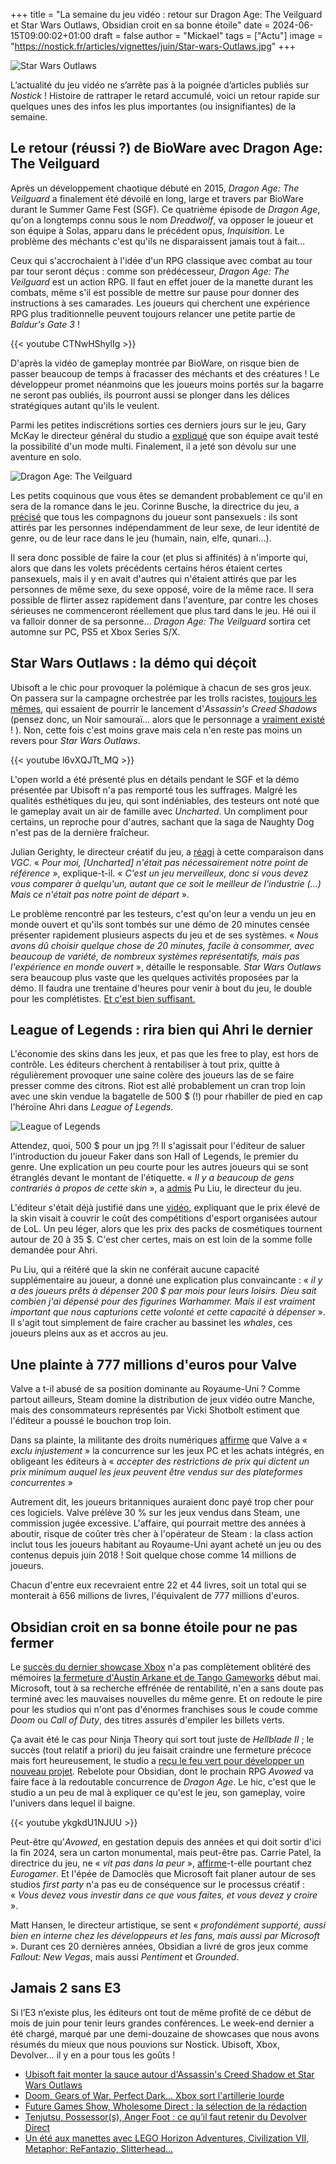 +++
title = "La semaine du jeu vidéo : retour sur Dragon Age: The Veilguard et Star Wars Outlaws, Obsidian croit en sa bonne étoile"
date = 2024-06-15T09:00:02+01:00
draft = false
author = "Mickael"
tags = ["Actu"]
image = "https://nostick.fr/articles/vignettes/juin/Star-wars-Outlaws.jpg"
+++

![Star Wars Outlaws](Star-wars-Outlaws.jpg "Jabba, maître incontesté de la sieste galactique, donnera un TED Talk sur les bienfaits de la relaxation extrême le week-end.")

L’actualité du jeu vidéo ne s’arrête pas à la poignée d’articles publiés sur *Nostick* ! Histoire de rattraper le retard accumulé, voici un retour rapide sur quelques unes des infos les plus importantes (ou insignifiantes) de la semaine.

## Le retour (réussi ?) de BioWare avec Dragon Age: The Veilguard

Après un développement chaotique débuté en 2015, *Dragon Age: The Veilguard* a finalement été dévoilé en long, large et travers par BioWare durant le Summer Game Fest (SGF). Ce quatrième épisode de *Dragon Age*, qu'on a longtemps connu sous le nom *Dreadwolf*, va opposer le joueur et son équipe à Solas, apparu dans le précédent opus, *Inquisition*. Le problème des méchants c'est qu'ils ne disparaissent jamais tout à fait…

Ceux qui s'accrochaient à l'idée d'un RPG classique avec combat au tour par tour seront déçus : comme son prédécesseur, *Dragon Age: The Veilguard* est un action RPG. Il faut en effet jouer de la manette durant les combats, même s'il est possible de mettre sur pause pour donner des instructions à ses camarades. Les joueurs qui cherchent une expérience RPG plus traditionnelle peuvent toujours relancer une petite partie de *Baldur's Gate 3* !

{{< youtube CTNwHShylIg >}} 

D'après la vidéo de gameplay montrée par BioWare, on risque bien de passer beaucoup de temps à fracasser des méchants et des créatures ! Le développeur promet néanmoins que les joueurs moins portés sur la bagarre ne seront pas oubliés, ils pourront aussi se plonger dans les délices stratégiques autant qu'ils le veulent.

Parmi les petites indiscrétions sorties ces derniers jours sur le jeu, Gary McKay le directeur général du studio a [expliqué](https://blog.bioware.com/2024/06/06/TheVeilguard/) que son équipe avait testé la possibilité d'un mode multi. Finalement, il a jeté son dévolu sur une aventure en solo. 

![Dragon Age: The Veilguard](Dragon-Age-The-Veilguard.jpg "Qui va finir au lit le premier ?")

Les petits coquinous que vous êtes se demandent probablement ce qu'il en sera de la romance dans le jeu. Corinne Busche, la directrice du jeu, a [précisé](https://www.ign.com/articles/dragon-age-the-veilguard-confirmed-to-let-you-romance-any-companion-you-want-will-include-nudity-it-gets-pretty-spicy) que tous les compagnons du joueur sont pansexuels : ils sont attirés par les personnes indépendamment de leur sexe, de leur identité de genre, ou de leur race dans le jeu (humain, nain, elfe, qunari…). 

Il sera donc possible de faire la cour (et plus si affinités) à n'importe qui, alors que dans les volets précédents certains héros étaient certes pansexuels, mais il y en avait d'autres qui n'étaient attirés que par les personnes de même sexe, du sexe opposé, voire de la même race. Il sera possible de flirter assez rapidement dans l'aventure, par contre les choses sérieuses ne commenceront réellement que plus tard dans le jeu. Hé oui il va falloir donner de sa personne… *Dragon Age: The Veilguard* sortira cet automne sur PC, PS5 et Xbox Series S/X.

## Star Wars Outlaws : la démo qui déçoit

Ubisoft a le chic pour provoquer la polémique à chacun de ses gros jeux. On passera sur la campagne orchestrée par les trolls racistes, [toujours les mêmes](https://www.bfmtv.com/tech/gaming/il-ne-fait-qu-alimenter-la-haine-ubisoft-s-en-prend-a-elon-musk-apres-la-polemique-sur-assassin-s-creed-shadows_AV-202406140643.html), qui essaient de pourrir le lancement d'*Assassin's Creed Shadows* (pensez donc, un Noir samouraï… alors que le personnage a [vraiment existé](https://fr.wikipedia.org/wiki/Yasuke) ! ). Non, cette fois c'est moins grave mais cela n'en reste pas moins un revers pour *Star Wars Outlaws*.

{{< youtube l6vXQJTt_MQ >}} 

L'open world a été présenté plus en détails pendant le SGF et la démo présentée par Ubisoft n'a pas remporté tous les suffrages. Malgré les qualités esthétiques du jeu, qui sont indéniables, des testeurs ont noté que le gameplay avait un air de famille avec *Uncharted*. Un compliment pour certains, un reproche pour d'autres, sachant que la saga de Naughty Dog n'est pas de la dernière fraîcheur.

Julian Gerighty, le directeur créatif du jeu, a [réagi](https://www.videogameschronicle.com/news/responding-to-some-negative-previews-star-wars-outlaws-director-says-demo-was-just-an-appetiser/) à cette comparaison dans *VGC*. « *Pour moi, [Uncharted] n'était pas nécessairement notre point de référence* », explique-t-il. « *C'est un jeu merveilleux, donc si vous devez vous comparer à quelqu'un, autant que ce soit le meilleur de l'industrie (…) Mais ce n'était pas notre point de départ* ».

Le problème rencontré par les testeurs, c'est qu'on leur a vendu un jeu en monde ouvert et qu'ils sont tombés sur une démo de 20 minutes censée présenter rapidement plusieurs aspects du jeu et de ses systèmes. « *Nous avons dû choisir quelque chose de 20 minutes, facile à consommer, avec beaucoup de variété, de nombreux systèmes représentatifs, mais pas l'expérience en monde ouvert* », détaille le responsable. *Star Wars Outlaws* sera beaucoup plus vaste que les quelques activités proposées par la démo. Il faudra une trentaine d'heures pour venir à bout du jeu, le double pour les complétistes. [Et c'est bien suffisant.](https://nostick.fr/articles/2024/avril/0404-les-jeux-trop-longs-sont-trop-longs/)

## League of Legends : rira bien qui Ahri le dernier

L'économie des skins dans les jeux, et pas que les free to play, est hors de contrôle. Les éditeurs cherchent à rentabiliser à tout prix, quitte à régulièrement provoquer une saine colère des joueurs las de se faire presser comme des citrons. Riot est allé probablement un cran trop loin avec une skin vendue la bagatelle de 500 $ (!) pour rhabiller de pied en cap l'héroïne Ahri dans *League of Legends*.

![League of Legends](ahri.jpg "Ahri dans sa skin à 500 $. Franchement, ça les vaut.")

Attendez, quoi, 500 $ pour un jpg ?! Il s'agissait pour l'éditeur de saluer l'introduction du joueur Faker dans son Hall of Legends, le premier du genre. Une explication un peu courte pour les autres joueurs qui se sont étranglés devant le montant de l'étiquette. « *Il y a beaucoup de gens contrariés à propos de cette skin* », a [admis](https://www.pcgamer.com/games/moba/according-to-the-games-director-the-dollar500-league-of-legends-ahri-skin-wasnt-meant-for-the-average-fan-but-instead-players-who-are-willing-to-spend-dollar200-a-month-on-their-hobbies/) Pu Liu, le directeur du jeu.

L'éditeur s'était déjà justifié dans une [vidéo](https://www.youtube.com/watch?v=6zOUaLKqwaA), expliquant que le prix élevé de la skin visait à couvrir le coût des compétitions d'esport organisées autour de LoL. Un peu léger, alors que les prix des packs de cosmétiques tournent autour de 20 à 35 $. C'est cher certes, mais on est loin de la somme folle demandée pour Ahri.

Pu Liu, qui a réitéré que la skin ne conférait aucune capacité supplémentaire au joueur, a donné une explication plus convaincante : « *il y a des joueurs prêts à dépenser 200 $ par mois pour leurs loisirs. Dieu sait combien j'ai dépensé pour des figurines Warhammer. Mais il est vraiment important que nous capturions cette volonté et cette capacité à dépenser* ». Il s'agit tout simplement de faire cracher au bassinet les *whales*, ces joueurs pleins aux as et accros au jeu.

## Une plainte à 777 millions d'euros pour Valve 

Valve a t-il abusé de sa position dominante au Royaume-Uni ? Comme partout ailleurs, Steam domine la distribution de jeux vidéo outre Manche, mais des consommateurs représentés par Vicki Shotbolt estiment que l'éditeur a poussé le bouchon trop loin. 

Dans sa plainte, la militante des droits numériques [affirme](https://steamyouoweus.co.uk/) que Valve a « *exclu injustement* » la concurrence sur les jeux PC et les achats intégrés, en obligeant les éditeurs à « *accepter des restrictions de prix qui dictent un prix minimum auquel les jeux  peuvent être vendus sur des plateformes concurrentes* »

Autrement dit, les joueurs britanniques auraient donc payé trop cher pour ces logiciels. Valve prélève 30 % sur les jeux vendus dans Steam, une commission jugée excessive. L'affaire, qui pourrait mettre des années à aboutir, risque de coûter très cher à l'opérateur de Steam : la class action inclut tous les joueurs habitant au Royaume-Uni ayant acheté un jeu ou des contenus depuis juin 2018 ! Soit quelque chose comme 14 millions de joueurs.

Chacun d'entre eux recevraient entre 22 et 44 livres, soit un total qui se monterait à 656 millions de livres, l'équivalent de 777 millions d'euros.

## Obsidian croit en sa bonne étoile pour ne pas fermer

Le [succès du dernier showcase Xbox](https://nostick.fr/articles/2024/juin/0906-doom-gears-of-war-perfect-dark-xbox-artillerie-lourde/) n'a pas complètement oblitéré des mémoires [la fermeture d'Austin Arkane et de Tango Gameworks](https://nostick.fr/articles/2024/mai/0705-fin-de-partie-pour-arkane-austin-et-tango-gameworks/) début mai. Microsoft, tout à sa recherche effrénée de rentabilité, n'en a sans doute pas terminé avec les mauvaises nouvelles du même genre. Et on redoute le pire pour les studios qui n'ont pas d'énormes franchises sous le coude comme *Doom* ou *Call of Duty*, des titres assurés d'empiler les billets verts.

Ça avait été le cas pour Ninja Theory qui sort tout juste de  *Hellblade II* ; le succès (tout relatif a priori) du jeu faisait craindre une fermeture précoce mais fort heureusement, le studio a [reçu le feu vert pour développer un nouveau projet](https://nostick.fr/articles/2024/mai/2105-la-sortie-de-hellblade-2-ne-condamne-pas-ninja-theory/). Rebelote pour Obsidian, dont le prochain RPG *Avowed* va faire face à la redoutable concurrence de *Dragon Age*. Le hic, c'est que le studio a un peu de mal à expliquer ce qu'est le jeu, son gameplay, voire l'univers dans lequel il baigne.

{{< youtube ykgkdU1NJUU >}} 

Peut-être qu'*Avowed*, en gestation depuis des années et qui doit sortir d'ici la fin 2024, sera un carton monumental, mais peut-être pas. Carrie Patel, la directrice du jeu, ne « *vit pas dans la peur* », [affirme](https://www.eurogamer.net/i-dont-believe-in-living-in-fear-obsidian-talks-avowed-release-date-prospects-and-xbox-studio-closures)-t-elle pourtant chez *Eurogamer*. Et l'épée de Damoclès que Microsoft fait planer autour de ses studios *first party* n'a pas eu de conséquence sur le processus créatif : « *Vous devez vous investir dans ce que vous faites, et vous devez y croire* ».

Matt Hansen, le directeur artistique, se sent « *profondément supporté, aussi bien en interne chez les développeurs et les fans, mais aussi par Microsoft* ». Durant ces 20 dernières années, Obsidian a livré de gros jeux comme *Fallout: New Vegas*, mais aussi *Pentiment* et *Grounded*.

## Jamais 2 sans E3

Si l’E3 n’existe plus, les éditeurs ont tout de même profité de ce début de mois de juin pour tenir leurs grandes conférences. Le week-end dernier a été chargé, marqué par une demi-douzaine de showcases que nous avons résumés du mieux que nous pouvions sur Nostick. Ubisoft, Xbox, Devolver… il y en a pour tous les goûts !

- [Ubisoft fait monter la sauce autour d'Assassin's Creed Shadow et Star Wars Outlaws](https://nostick.fr/articles/2024/juin/1006-assassins-creed-shadow-star-wars-outlaws/)
- [Doom, Gears of War, Perfect Dark… Xbox sort l'artillerie lourde](https://nostick.fr/articles/2024/juin/0906-doom-gears-of-war-perfect-dark-xbox-artillerie-lourde/)
- [Future Games Show, Wholesome Direct : la sélection de la rédaction](https://nostick.fr/articles/2024/juin/090624-wholesome-future-selection-redaction/)
- [Tenjutsu‌, Possessor(s), Anger Foot : ce qu’il faut retenir du Devolver Direct](https://nostick.fr/articles/2024/juin/080624-ce-quil-faut-retenir-devolver-direct/)
- [Un été aux manettes avec LEGO Horizon Adventures, Civilization VII, Metaphor: ReFantazio, Slitterhead…](https://nostick.fr/articles/2024/juin/0806-folle-semaine/#un-été-aux-manettes-avec-lego-horizon-adventures-civilization-vii-metaphor-refantazio-slitterhead)

